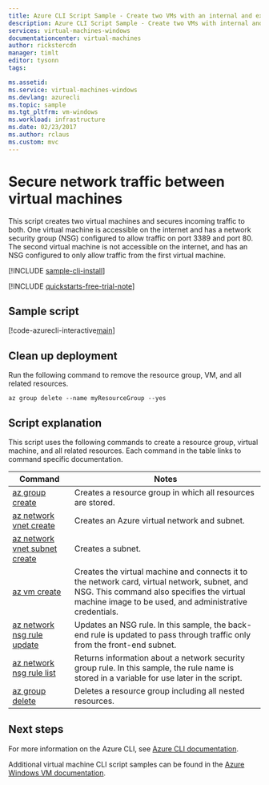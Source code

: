 ```yaml
---
title: Azure CLI Script Sample - Create two VMs with an internal and external NSG | Microsoft Docs
description: Azure CLI Script Sample - Create two VMs with internal and external NSG
services: virtual-machines-windows
documentationcenter: virtual-machines
author: rickstercdn
manager: timlt
editor: tysonn
tags: 

ms.assetid:
ms.service: virtual-machines-windows
ms.devlang: azurecli
ms.topic: sample
ms.tgt_pltfrm: vm-windows
ms.workload: infrastructure
ms.date: 02/23/2017
ms.author: rclaus
ms.custom: mvc
---
```


# Secure network traffic between virtual machines

This script creates two virtual machines and secures incoming traffic to both. One virtual machine is accessible on the internet and has a network security group (NSG) configured to allow traffic on port 3389 and port 80. The second virtual machine is not accessible on the internet, and has an NSG configured to only allow traffic from the first virtual machine. 

[!INCLUDE [sample-cli-install](../../../includes/sample-cli-install.md)]

[!INCLUDE [quickstarts-free-trial-note](../../../includes/quickstarts-free-trial-note.md)]

## Sample script

[!code-azurecli-interactive[main](../../../cli_scripts/virtual-machine/create-vm-nsg/create-windows-vm-nsg.sh "Create VM with NSG")]

## Clean up deployment 

Run the following command to remove the resource group, VM, and all related resources.

```azurecli-interactive 
az group delete --name myResourceGroup --yes
```

## Script explanation

This script uses the following commands to create a resource group, virtual machine, and all related resources. Each command in the table links to command specific documentation.

| Command | Notes |
|---|---|
| [az group create](https://docs.microsoft.com/cli/azure/group#az_group_create) | Creates a resource group in which all resources are stored. |
| [az network vnet create](https://docs.microsoft.com/cli/azure/network/vnet#az_network_vnet_create) | Creates an Azure virtual network and subnet. |
| [az network vnet subnet create](https://docs.microsoft.com/cli/azure/network/vnet/subnet#az_network_vnet_subnet_create) | Creates a subnet. |
| [az vm create](https://docs.microsoft.com/cli/azure/vm#az_vm_create) | Creates the virtual machine and connects it to the network card, virtual network, subnet, and NSG. This command also specifies the virtual machine image to be used, and administrative credentials.  |
| [az network nsg rule update](https://docs.microsoft.com/cli/azure/network/nsg/rule#az_network_nsg_rule_update) | Updates an NSG rule. In this sample, the back-end rule is updated to pass through traffic only from the front-end subnet. |
| [az network nsg rule list](https://docs.microsoft.com/cli/azure/network/nsg/rule#az_network_nsg_rule_list) | Returns information about a network security group rule. In this sample, the rule name is stored in a variable for use later in the script. |
| [az group delete](https://docs.microsoft.com/cli/azure/vm/extension#az_vm_extension_set) | Deletes a resource group including all nested resources. |

## Next steps

For more information on the Azure CLI, see [Azure CLI documentation](https://docs.microsoft.com/cli/azure).

Additional virtual machine CLI script samples can be found in the [Azure Windows VM documentation](../windows/cli-samples.md?toc=%2fazure%2fvirtual-machines%2fwindows%2ftoc.json).
